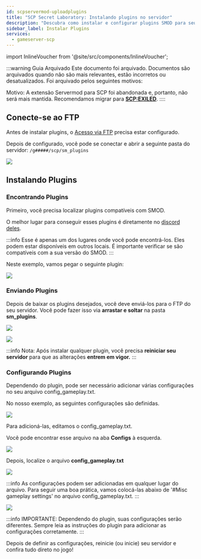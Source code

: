 ```yaml
---
id: scpservermod-uploadplugins
title: "SCP Secret Laboratory: Instalando plugins no servidor"
description: "Descubra como instalar e configurar plugins SMOD para seu servidor SCP para melhorar a jogabilidade e os recursos do servidor → Saiba mais agora"
sidebar_label: Instalar Plugins
services:
  - gameserver-scp
---
```


import InlineVoucher from '@site/src/components/InlineVoucher';

:::warning Guia Arquivado
Este documento foi arquivado. Documentos são arquivados quando não são mais relevantes, estão incorretos ou desatualizados. Foi arquivado pelos seguintes motivos:

Motivo: A extensão Servermod para SCP foi abandonada e, portanto, não será mais mantida. Recomendamos migrar para **[SCP:EXILED](exiled-plugins.md)**.
::::

<InlineVoucher />

## Conecte-se ao FTP

Antes de instalar plugins, o [Acesso via FTP](gameserver-ftpaccess.md) precisa estar configurado.

Depois de configurado, você pode se conectar e abrir a seguinte pasta do servidor:
`/g#####/scp/sm_plugins`

![](https://screensaver01.zap-hosting.com/index.php/s/2Fid5MKq57YDCNj/preview)

## Instalando Plugins

### Encontrando Plugins

Primeiro, você precisa localizar plugins compatíveis com SMOD.

O melhor lugar para conseguir esses plugins é diretamente no [discord deles](https://discord.gg/T9aurNf).

:::info
Esse é apenas um dos lugares onde você pode encontrá-los. Eles podem estar disponíveis em outros locais. É importante verificar se são compatíveis com a sua versão do SMOD.
:::

Neste exemplo, vamos pegar o seguinte plugin:

![](https://screensaver01.zap-hosting.com/index.php/s/bEEQP3cm33fgMFi/preview)

### Enviando Plugins

Depois de baixar os plugins desejados, você deve enviá-los para o FTP do seu servidor. Você pode fazer isso via **arrastar e soltar** na pasta **sm_plugins**.

![](https://screensaver01.zap-hosting.com/index.php/s/HzRKJXFyENqK4N8/preview)

![](https://screensaver01.zap-hosting.com/index.php/s/kSSMs23E6g4PfwN/preview)

:::info
Nota: Após instalar qualquer plugin, você precisa **reiniciar seu servidor** para que as alterações **entrem em vigor.**
:::

### Configurando Plugins

Dependendo do plugin, pode ser necessário adicionar várias configurações no seu arquivo config_gameplay.txt.

No nosso exemplo, as seguintes configurações são definidas.

![](https://screensaver01.zap-hosting.com/index.php/s/5PrLzeCQaFamGRn/preview)

Para adicioná-las, editamos o config_gameplay.txt.

Você pode encontrar esse arquivo na aba **Configs** à esquerda.

![](https://screensaver01.zap-hosting.com/index.php/s/mMck39x2mEnLtLY/preview)

Depois, localize o arquivo **config_gameplay.txt**

![](https://screensaver01.zap-hosting.com/index.php/s/SGLpBYM5DAWRRzN/preview)

:::info
As configurações podem ser adicionadas em qualquer lugar do arquivo. Para seguir uma boa prática, vamos colocá-las abaixo de '#Misc gameplay settings' no arquivo config_gameplay.txt.
:::

![](https://screensaver01.zap-hosting.com/index.php/s/JMK542jpCj472ag/preview)

:::info
IMPORTANTE: Dependendo do plugin, suas configurações serão diferentes. Sempre leia as instruções do plugin para adicionar as configurações corretamente.
:::

Depois de definir as configurações, reinicie (ou inicie) seu servidor e confira tudo direto no jogo!

<InlineVoucher />